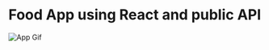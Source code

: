 
<h1>Food App using React and public API</h1>

<img src="https://s6.gifyu.com/images/Final-Final-Cook.gif" alt="App Gif" />
